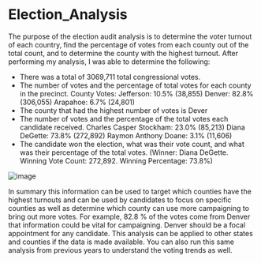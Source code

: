 # Election_Analysis


The purpose of the election audit analysis is to determine the voter turnout of each country, find the percentage of votes from each county out of the total count, and to determine the county with the highest turnout. 
After performing my analysis, I was able to determine the following:
-	There was a total of 3069,711 total congressional votes.
-	The number of votes and the percentage of total votes for each county in the precinct. County Votes: Jefferson: 10.5% (38,855) Denver: 82.8% (306,055) Arapahoe: 6.7% (24,801)
-	The county that had the highest number of votes is Dever
-	The number of votes and the percentage of the total votes each candidate received. Charles Casper Stockham: 23.0% (85,213) Diana DeGette: 73.8% (272,892) Raymon Anthony Doane: 3.1% (11,606)
-	The candidate won the election, what was their vote count, and what was their percentage of the total votes. (Winner: Diana DeGette. Winning Vote Count: 272,892. Winning Percentage: 73.8%)

![image](https://user-images.githubusercontent.com/93060074/140659264-78b55f22-8cce-4e6d-a1a3-53a806dec929.png)


In summary this information can be used to target which counties have the highest turnouts and can be used by candidates to focus on specific counties as well as determine which county can use more campaigning to bring out more votes. For example, 82.8 % of the votes come from Denver that information could be vital for campaigning. Denver should be a focal appointment for any candidate. This analysis can be applied to other states and counties if the data is made available. You can also run this same analysis from previous years to understand the voting trends as well.
